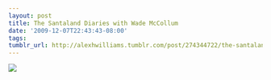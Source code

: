 ```yaml
---
layout: post
title: The Santaland Diaries with Wade McCollum
date: '2009-12-07T22:43:43-08:00'
tags: 
tumblr_url: http://alexhwilliams.tumblr.com/post/274344722/the-santaland-diaries-with-wade-mccollum
---
```

<img src="http://25.media.tumblr.com/tumblr_kubmow9L701qz5a5ao1_400.jpg"/>
